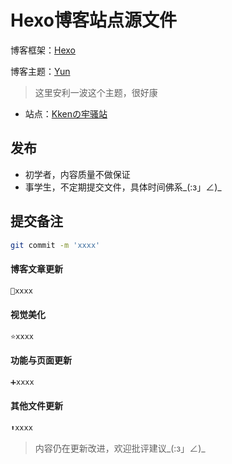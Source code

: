 # Hexo博客站点源文件

博客框架：[Hexo]((https://hexo.io/zh-cn/))

博客主题：[Yun](https://github.com/YunYouJun/hexo-theme-yun/)

> 这里安利一波这个主题，很好康

+ 站点：[Kkenの牢骚站 ](https://kenguo05.github.io/)

## 发布

+ 初学者，内容质量不做保证
+ 事学生，不定期提交文件，具体时间佛系\_(:з」∠)_

## 提交备注

```sh
git commit -m 'xxxx'
```

#### 博客文章更新

```sh
📄xxxx
```

#### 视觉美化

```sh
⭐xxxx
```

#### 功能与页面更新

```sh
➕xxxx
```

#### 其他文件更新

```sh
⬆xxxx
```

> 内容仍在更新改进，欢迎批评建议\_(:з」∠)_

